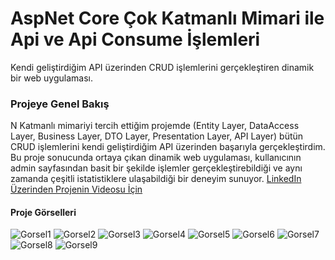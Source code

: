 # AspNet Core Çok Katmanlı Mimari ile Api ve Api Consume İşlemleri
Kendi geliştirdiğim API üzerinden CRUD işlemlerini gerçekleştiren dinamik bir web uygulaması.
### Projeye Genel Bakış 

N Katmanlı mimariyi tercih ettiğim projemde (Entity Layer, DataAccess Layer, Business Layer, DTO Layer, Presentation Layer, API Layer) bütün CRUD işlemlerini kendi geliştirdiğim API üzerinden başarıyla gerçekleştirdim. Bu proje sonucunda ortaya çıkan dinamik web uygulaması, kullanıcının admin sayfasından basit bir şekilde işlemler gerçekleştirebildiği ve aynı zamanda çeşitli istatistiklere ulaşabildiği bir deneyim sunuyor.
[LinkedIn Üzerinden Projenin Videosu İçin](https://www.linkedin.com/feed/update/urn:li:activity:7148801028862222336/)

#### Proje Görselleri
![Gorsel1](https://r.resimlink.com/idVBxfN.png)
![Gorsel2](https://r.resimlink.com/vX1B8DJm.png)
![Gorsel3](https://r.resimlink.com/pxgq-RPo0yb.png)
![Gorsel4](https://r.resimlink.com/ECFG957Kxm.png)
![Gorsel5](https://r.resimlink.com/XYeblJE8y.png)
![Gorsel6](https://r.resimlink.com/cvzVNG.png)
![Gorsel7](https://r.resimlink.com/Z-CVPRJxofp.png)
![Gorsel8](https://r.resimlink.com/OevlEG89fB4J.png)
![Gorsel9](https://r.resimlink.com/tCu5GehH.png)
